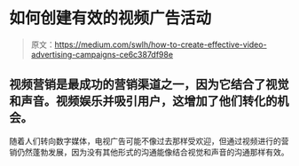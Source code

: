 # 如何创建有效的视频广告活动

> 原文：<https://medium.com/swlh/how-to-create-effective-video-advertising-campaigns-ce6c387df98e>

## 视频营销是最成功的营销渠道之一，因为它结合了视觉和声音。视频娱乐并吸引用户，这增加了他们转化的机会。

随着人们转向数字媒体，电视广告可能不像过去那样受欢迎，但通过视频进行的营销仍然蓬勃发展，因为没有其他形式的沟通能像结合视觉和声音的沟通那样有效。